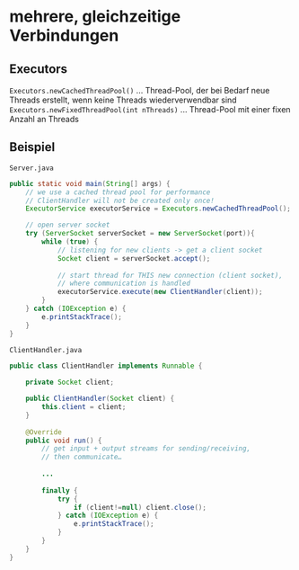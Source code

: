 # mehrere, gleichzeitige Verbindungen

## Executors

`Executors.newCachedThreadPool()` ... Thread-Pool, der bei Bedarf neue Threads erstellt, wenn keine Threads wiederverwendbar sind
`Executors.newFixedThreadPool(int nThreads)` ... Thread-Pool mit einer fixen Anzahl an Threads

## Beispiel

`Server.java`
```java
public static void main(String[] args) {
	// we use a cached thread pool for performance
	// ClientHandler will not be created only once!
	ExecutorService executorService = Executors.newCachedThreadPool();

	// open server socket
	try (ServerSocket serverSocket = new ServerSocket(port)){
		while (true) {
			// listening for new clients -> get a client socket
			Socket client = serverSocket.accept();
			
			// start thread for THIS new connection (client socket),
			// where communication is handled
			executorService.execute(new ClientHandler(client));
		}
	} catch (IOException e) {
		e.printStackTrace();
	}
}
```

`ClientHandler.java`
```java
public class ClientHandler implements Runnable {
	
	private Socket client;

	public ClientHandler(Socket client) {
		this.client = client;
	}
	
	@Override
	public void run() {
		// get input + output streams for sending/receiving,
		// then communicate…
		
		...
		
		finally {
			try {
				if (client!=null) client.close();
			} catch (IOException e) {
				e.printStackTrace();
			}
		}
	}
}
```
